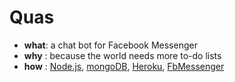 # Quas

- **what**: a chat bot for Facebook Messenger
- **why** : because the world needs more to-do lists
- **how** : [Node.js](https://nodejs.org/en/), 
        [mongoDB](https://www.mongodb.com/), 
        [Heroku](https://www.heroku.com/home), 
        [FbMessenger](https://developers.facebook.com/docs/messenger-platform)
